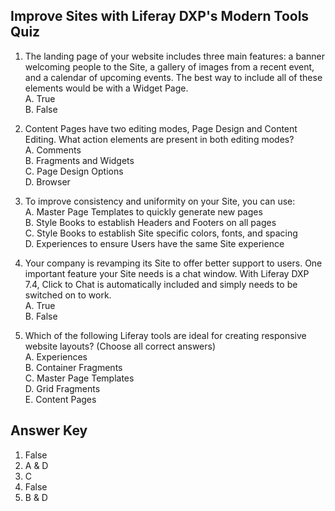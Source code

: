 ## Improve Sites with Liferay DXP's Modern Tools Quiz

1. The landing page of your website includes three main features: a banner welcoming people to the Site, a gallery of images from a recent event, and a calendar of upcoming events. The best way to include all of these elements would be with a Widget Page.<br />
    A. True<br />
    B. False<br />
    
2. Content Pages have two editing modes, Page Design and Content Editing. What action elements are present in both editing modes?<br />
    A. Comments<br />
    B. Fragments and Widgets<br />
    C. Page Design Options<br />
    D. Browser<br /> 
    
3. To improve consistency and uniformity on your Site, you can use:<br />
    A. Master Page Templates to quickly generate new pages<br />
    B. Style Books to establish Headers and Footers on all pages<br />
    C. Style Books to establish Site specific colors, fonts, and spacing<br />
    D. Experiences to ensure Users have the same Site experience<br />

4. Your company is revamping its Site to offer better support to users. One important feature your Site needs is a chat window. With Liferay DXP 7.4, Click to Chat is automatically included and simply needs to be switched on to work.<br>
    A. True<br />
    B. False<br />

5. Which of the following Liferay tools are ideal for creating responsive website layouts? (Choose all correct answers)<br />
   A. Experiences<br />
   B. Container Fragments<br />
   C. Master Page Templates<br />
   D. Grid Fragments<br />
   E. Content Pages<br />

<div class="page"></div>

## Answer Key 
1. False
2. A & D
3. C
4. False
5. B & D
